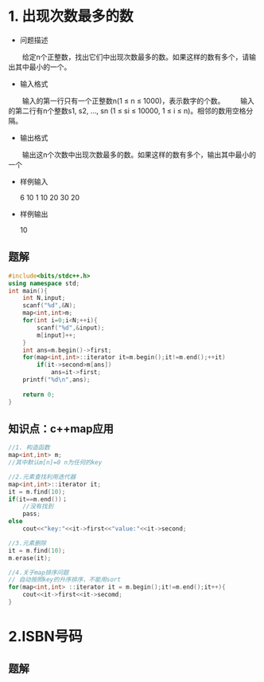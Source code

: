 

# 1. 出现次数最多的数

+ 问题描述

　　给定n个正整数，找出它们中出现次数最多的数。如果这样的数有多个，请输出其中最小的一个。

+ 输入格式

　　输入的第一行只有一个正整数n(1 ≤ n ≤ 1000)，表示数字的个数。
　　输入的第二行有n个整数s1, s2, …, sn (1 ≤ si ≤ 10000, 1 ≤ i ≤ n)。相邻的数用空格分隔。

+ 输出格式

　　输出这n个次数中出现次数最多的数。如果这样的数有多个，输出其中最小的一个

+ 样例输入

  6
  10 1 10 20 30 20

+ 样例输出

  10

## 题解

```c++
#include<bits/stdc++.h>
using namespace std;
int main(){
    int N,input;
    scanf("%d",&N);
    map<int,int>m;
    for(int i=0;i<N;++i){
        scanf("%d",&input);
        m[input]++;
    }
    int ans=m.begin()->first;
    for(map<int,int>::iterator it=m.begin();it!=m.end();++it)
        if(it->second>m[ans])
            ans=it->first;
    printf("%d\n",ans);
    
    return 0;
}
```

## 知识点：c++map应用

```c++
//1. 构造函数
map<int,int> m;
//其中默认m[n]=0 n为任何的key

//2.元素查找利用迭代器
map<int,int>::iterator it;
it = m.find(10);
if(it==m.end())；
    //没有找到
    pass;
else
    cout<<"key:"<<it->first<<"value:"<<it->second;

//3.元素删除
it = m.find(10);
m.erase(it);

//4.关于map排序问题
// 自动按照key的升序排序，不能用sort
for(map<int,int> ::iterator it = m.begin();it!=m.end();it++){
	cout<<it->first<<it->secomd;
}
```

# 2.ISBN号码

## 题解